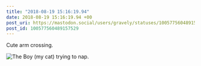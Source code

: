 ```yaml
---
title: "2018-08-19 15:16:19.94"
date: 2018-08-19 15:16:19.94 +00
post_uri: https://mastodon.social/users/gravely/statuses/100577560489157529
post_id: 100577560489157529
---
```

Cute arm crossing.


![The Boy (my cat) trying to nap.](/images/5587504.jpeg)

